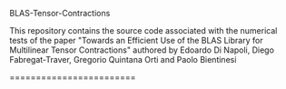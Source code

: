 BLAS-Tensor-Contractions

This repository contains the source code associated with the numerical tests of the paper
"Towards an Efficient Use of the BLAS Library for Multilinear Tensor Contractions"
authored by
Edoardo Di Napoli, Diego Fabregat-Traver, Gregorio Quintana Orti and Paolo Bientinesi

========================
